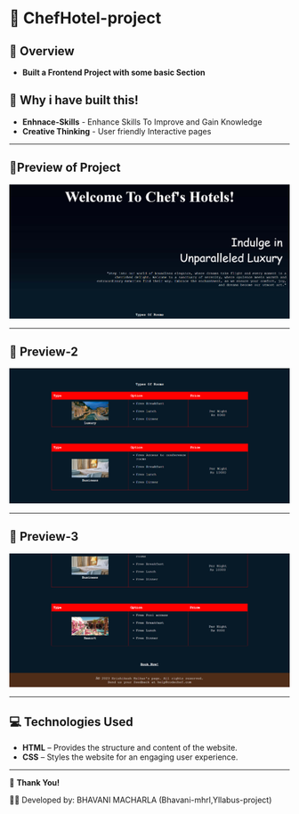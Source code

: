 # 🏨 ChefHotel-project

## 📌 **Overview**

- **Built a Frontend Project with some basic Section**

## 🔑 Why i have built this!

- **Enhnace-Skills** - Enhance Skills To Improve and Gain Knowledge
- **Creative Thinking** - User friendly Interactive pages 

---


## 📸Preview of Project

![Project view](https://github.com/bhavani-mhrl/ChefHotel-project/blob/5de724b19069f3ffbfb064c8409cb3e38e2c7c28/Screenshot%202025-09-24%20105604.png)

---

## 📌 Preview-2

![Project Preview 2](https://github.com/bhavani-mhrl/ChefHotel-project/blob/3e3397c94a68ac51a8eb671db7b672410b296654/Screenshot%202025-09-24%20105656.png)

---

## 📌 Preview-3

![Project Preview 3](https://github.com/bhavani-mhrl/ChefHotel-project/blob/fad9608c94af59b5852d4320fad610812ecdc138/Screenshot%202025-09-24%20105930.png)

---

## 💻 Technologies Used

- **HTML** – Provides the structure and content of the website.
- **CSS** – Styles the website for an engaging user experience.
---


🙌 **Thank You!**

👩‍💻 Developed by: BHAVANI MACHARLA (Bhavani-mhrl,Yllabus-project)


